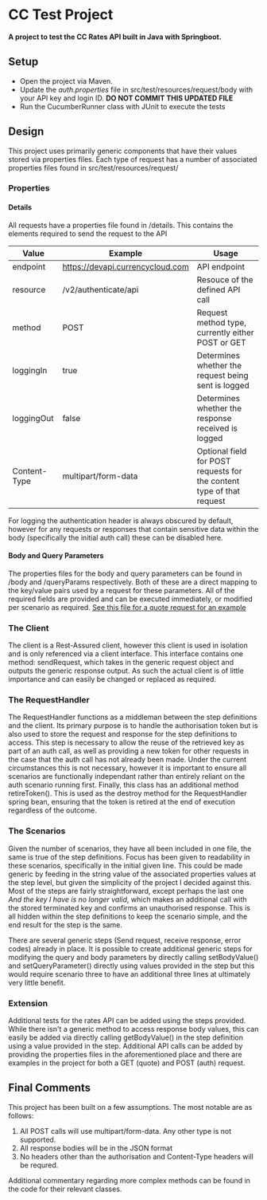 # CC Test Project
**A project to test the CC Rates API built in Java with Springboot.**

## Setup
- Open the project via Maven.
- Update the _auth.properties_ file in src/test/resources/request/body with your API key and login ID. **DO NOT COMMIT THIS UPDATED FILE**
- Run the CucumberRunner class with JUnit to execute the tests

## Design
This project uses primarily generic components that have their values stored via properties files. Each type of request has
a number of associated properties files found in src/test/resources/request/

### Properties

#### Details
All requests have a properties file found in /details. This contains the elements required to send the request to the API

Value | Example | Usage
--- | --- | ---
endpoint  | https://devapi.currencycloud.com | API endpoint
resource | /v2/authenticate/api | Resouce of the defined API call
method | POST | Request method type, currently either POST or GET
loggingIn | true | Determines whether the request being sent is logged
loggingOut | false | Determines whether the response received is logged
Content-Type | multipart/form-data | Optional field for POST requests for the content type of that request

For logging the authentication header is always obscured by default, however for any requests or responses that contain sensitive data within the body (specifically the initial auth call) these can be disabled here.

#### Body and Query Parameters
The properties files for the body and query parameters can be found in /body and /queryParams respectively. Both of these are a direct mapping to the key/value pairs used by a request for these parameters. All of the required fields are provided and can be executed immediately, or modified per scenario as required. [See this file for a quote request for an example](https://github.com/markroberts125/cc-test-project/blob/master/src/test/resources/requests/queryParams/quote.properties)

### The Client
The client is a Rest-Assured client, however this client is used in isolation and is only referenced via a client interface. This interface contains one method: sendRequest, which takes in the generic request object and outputs the generic response output. As such the actual client is of little importance and can easily be changed or replaced as required.

### The RequestHandler
The RequestHandler functions as a middleman between the step definitions and the client. Its primary purpose is to handle the authorisation token but is also used to store the request and response for the step definitions to access. This step is necessary to allow the reuse of the retrieved key as part of an auth call, as well as providing a new token for other requests in the case that the auth call has not already been made. Under the current circumstances this is not necessary, however it is important to ensure all scenarios are functionally independant rather than entirely reliant on the auth scenario running first. Finally, this class has an additional method retireToken(). This is used as the destroy method for the RequestHandler spring bean, ensuring that the token is retired at the end of execution regardless of the outcome.

### The Scenarios
Given the number of scenarios, they have all been included in one file, the same is true of the step definitions. Focus has been given to readability in these scenarios, specifically in the initial given line. This could be made generic by feeding in the string value of the associated properties values at the step level, but given the simplicity of the project I decided against this. Most of the steps are fairly straightforward, except perhaps the last one _And the key I have is no longer valid_, which makes an additional call with the stored terminated key and confirms an unauthorised response. This is all hidden within the step definitions to keep the scenario simple, and the end result for the step is the same.

There are several generic steps (Send request, receive response, error codes) already in place. It is possible to create additional generic steps for modifying the query and body parameters by directly calling setBodyValue() and setQueryParameter() directly using values provided in the step but this would require scenario three to have an additional three lines at ultimately very little benefit.

### Extension
Additional tests for the rates API can be added using the steps provided. While there isn't a generic method to access response body values, this can easily be added via directly calling getBodyValue() in the step definition using a value provided in the step. Additional API calls can be added by providing the properties files in the aforementioned place and there are examples in the project for both a GET (quote) and POST (auth) request.

## Final Comments 
This project has been built on a few assumptions. The most notable are as follows:
1. All POST calls will use multipart/form-data. Any other type is not supported.
2. All response bodies will be in the JSON format
3. No headers other than the authorisation and Content-Type headers will be requred.

Additional commentary regarding more complex methods can be found in the code for their relevant classes.
